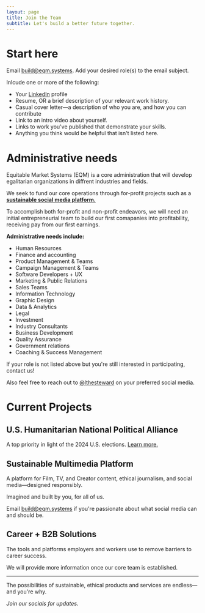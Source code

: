 ```yaml
---
layout: page
title: Join the Team
subtitle: Let's build a better future together.
---
```


# Start here

Email [build@eqm.systems](mailto:build@eqm.systems). Add your desired role(s) to the email subject. 

Inlcude one or more of the following:

- Your [LinkedIn](https://www.linkedin.com/) profile
- Resume, OR a brief description of your relevant work history.
- Casual cover letter—a description of who you are, and how you can contribute
- Link to an intro video about yourself.
- Links to work you've published that demonstrate your skills.
- Anything you think would be helpful that isn't listed here.

# Administrative needs

Equitable Market Systems (EQM) is a core administration that will develop egalitarian organizations in diffrent industries and fields. 

We seek to fund our core operations through for-profit projects such as a **[sustainable social media platform.](#sustainable-social-media-platform)**

To accomplish both for-profit and non-profit endeavors, we will need an initial entrepreneurial team to build our first comapanies into profitability, receiving pay from our first earnings.

**Administrative needs include:**

- Human Resources
- Finance and accounting
- Product Management & Teams
- Campaign Management & Teams
- Software Developers + UX
- Marketing & Public Relations
- Sales Teams
- Information Technology
- Graphic Design
- Data & Analytics
- Legal
- Investment
- Industry Consultants
- Business Development
- Quality Assurance
- Government relations
- Coaching & Success Management

If your role is not listed above but you're still interested in participating, contact us!

Also feel free to reach out to [@lthesteward](https://allmylinks.com/lthesteward) on your preferred social media.

# Current Projects

## U.S. Humanitarian National Political Alliance

A top priority in light of the 2024 U.S. elections. [Learn more.](https://eqm.systems/political-alliance/)

## Sustainable Multimedia Platform

A platform for Film, TV, and Creator content, ethical journalism, and social media—designed responsibly.

Imagined and built by you, for all of us.

Email [build@eqm.systems](mailto:build@eqm.systems) if you're passionate about what social media can and should be.

## Career + B2B Solutions

The tools and platforms employers and workers use to remove barriers to career success. 

We will provide more information once our core team is established.

---

The possibilities of sustainable, ethical products and services are endless—and you're why.

*Join our socials for updates.*
